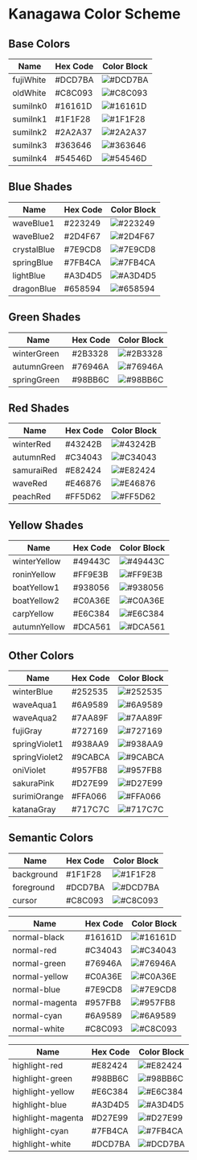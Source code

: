 # Kanagawa Color Scheme

## Base Colors

| Name         | Hex Code  | Color Block      |
|--------------|-----------|------------------|
| fujiWhite    | #DCD7BA   | ![#DCD7BA](https://via.placeholder.com/50/DCD7BA/000000?text=+) |
| oldWhite     | #C8C093   | ![#C8C093](https://via.placeholder.com/50/C8C093/000000?text=+) |
| sumiInk0     | #16161D   | ![#16161D](https://via.placeholder.com/50/16161D/000000?text=+) |
| sumiInk1     | #1F1F28   | ![#1F1F28](https://via.placeholder.com/50/1F1F28/000000?text=+) |
| sumiInk2     | #2A2A37   | ![#2A2A37](https://via.placeholder.com/50/2A2A37/000000?text=+) |
| sumiInk3     | #363646   | ![#363646](https://via.placeholder.com/50/363646/000000?text=+) |
| sumiInk4     | #54546D   | ![#54546D](https://via.placeholder.com/50/54546D/000000?text=+) |

## Blue Shades

| Name         | Hex Code  | Color Block      |
|--------------|-----------|------------------|
| waveBlue1    | #223249   | ![#223249](https://via.placeholder.com/50/223249/000000?text=+) |
| waveBlue2    | #2D4F67   | ![#2D4F67](https://via.placeholder.com/50/2D4F67/000000?text=+) |
| crystalBlue  | #7E9CD8   | ![#7E9CD8](https://via.placeholder.com/50/7E9CD8/000000?text=+) |
| springBlue   | #7FB4CA   | ![#7FB4CA](https://via.placeholder.com/50/7FB4CA/000000?text=+) |
| lightBlue    | #A3D4D5   | ![#A3D4D5](https://via.placeholder.com/50/A3D4D5/000000?text=+) |
| dragonBlue   | #658594   | ![#658594](https://via.placeholder.com/50/658594/000000?text=+) |

## Green Shades

| Name         | Hex Code  | Color Block      |
|--------------|-----------|------------------|
| winterGreen  | #2B3328   | ![#2B3328](https://via.placeholder.com/50/2B3328/000000?text=+) |
| autumnGreen  | #76946A   | ![#76946A](https://via.placeholder.com/50/76946A/000000?text=+) |
| springGreen  | #98BB6C   | ![#98BB6C](https://via.placeholder.com/50/98BB6C/000000?text=+) |

## Red Shades

| Name         | Hex Code  | Color Block      |
|--------------|-----------|------------------|
| winterRed    | #43242B   | ![#43242B](https://via.placeholder.com/50/43242B/000000?text=+) |
| autumnRed    | #C34043   | ![#C34043](https://via.placeholder.com/50/C34043/000000?text=+) |
| samuraiRed   | #E82424   | ![#E82424](https://via.placeholder.com/50/E82424/000000?text=+) |
| waveRed      | #E46876   | ![#E46876](https://via.placeholder.com/50/E46876/000000?text=+) |
| peachRed     | #FF5D62   | ![#FF5D62](https://via.placeholder.com/50/FF5D62/000000?text=+) |

## Yellow Shades

| Name         | Hex Code  | Color Block      |
|--------------|-----------|------------------|
| winterYellow | #49443C   | ![#49443C](https://via.placeholder.com/50/49443C/000000?text=+) |
| roninYellow  | #FF9E3B   | ![#FF9E3B](https://via.placeholder.com/50/FF9E3B/000000?text=+) |
| boatYellow1  | #938056   | ![#938056](https://via.placeholder.com/50/938056/000000?text=+) |
| boatYellow2  | #C0A36E   | ![#C0A36E](https://via.placeholder.com/50/C0A36E/000000?text=+) |
| carpYellow   | #E6C384   | ![#E6C384](https://via.placeholder.com/50/E6C384/000000?text=+) |
| autumnYellow | #DCA561   | ![#DCA561](https://via.placeholder.com/50/DCA561/000000?text=+) |

## Other Colors

| Name          | Hex Code  | Color Block      |
|---------------|-----------|------------------|
| winterBlue    | #252535   | ![#252535](https://via.placeholder.com/50/252535/000000?text=+) |
| waveAqua1     | #6A9589   | ![#6A9589](https://via.placeholder.com/50/6A9589/000000?text=+) |
| waveAqua2     | #7AA89F   | ![#7AA89F](https://via.placeholder.com/50/7AA89F/000000?text=+) |
| fujiGray      | #727169   | ![#727169](https://via.placeholder.com/50/727169/000000?text=+) |
| springViolet1 | #938AA9   | ![#938AA9](https://via.placeholder.com/50/938AA9/000000?text=+) |
| springViolet2 | #9CABCA   | ![#9CABCA](https://via.placeholder.com/50/9CABCA/000000?text=+) |
| oniViolet     | #957FB8   | ![#957FB8](https://via.placeholder.com/50/957FB8/000000?text=+) |
| sakuraPink    | #D27E99   | ![#D27E99](https://via.placeholder.com/50/D27E99/000000?text=+) |
| surimiOrange  | #FFA066   | ![#FFA066](https://via.placeholder.com/50/FFA066/000000?text=+) |
| katanaGray    | #717C7C   | ![#717C7C](https://via.placeholder.com/50/717C7C/000000?text=+) |

## Semantic Colors

| Name              | Hex Code  | Color Block      |
|-------------------|-----------|------------------|
| background        | #1F1F28   | ![#1F1F28](https://via.placeholder.com/50/1F1F28/000000?text=+) |
| foreground        | #DCD7BA   | ![#DCD7BA](https://via.placeholder.com/50/DCD7BA/000000?text=+) |
| cursor            | #C8C093   | ![#C8C093](https://via.placeholder.com/50/C8C093/000000?text=+) |

| Name              | Hex Code  | Color Block      |
|-------------------|-----------|------------------|
| normal-black      | #16161D   | ![#16161D](https://via.placeholder.com/50/16161D/000000?text=+) |
| normal-red        | #C34043   | ![#C34043](https://via.placeholder.com/50/C34043/000000?text=+) |
| normal-green      | #76946A   | ![#76946A](https://via.placeholder.com/50/76946A/000000?text=+) |
| normal-yellow     | #C0A36E   | ![#C0A36E](https://via.placeholder.com/50/C0A36E/000000?text=+) |
| normal-blue       | #7E9CD8   | ![#7E9CD8](https://via.placeholder.com/50/7E9CD8/000000?text=+) |
| normal-magenta    | #957FB8   | ![#957FB8](https://via.placeholder.com/50/957FB8/000000?text=+) |
| normal-cyan       | #6A9589   | ![#6A9589](https://via.placeholder.com/50/6A9589/000000?text=+) |
| normal-white      | #C8C093   | ![#C8C093](https://via.placeholder.com/50/C8C093/000000?text=+) |

| Name              | Hex Code  | Color Block      |
|-------------------|-----------|------------------|
| highlight-red     | #E82424   | ![#E82424](https://via.placeholder.com/50/E82424/000000?text=+) |
| highlight-green   | #98BB6C   | ![#98BB6C](https://via.placeholder.com/50/98BB6C/000000?text=+) |
| highlight-yellow  | #E6C384   | ![#E6C384](https://via.placeholder.com/50/E6C384/000000?text=+) |
| highlight-blue    | #A3D4D5   | ![#A3D4D5](https://via.placeholder.com/50/A3D4D5/000000?text=+) |
| highlight-magenta | #D27E99   | ![#D27E99](https://via.placeholder.com/50/D27E99/000000?text=+) |
| highlight-cyan    | #7FB4CA   | ![#7FB4CA](https://via.placeholder.com/50/7FB4CA/000000?text=+) |
| highlight-white   | #DCD7BA   | ![#DCD7BA](https://via.placeholder.com/50/DCD7BA/000000?text=+) |
